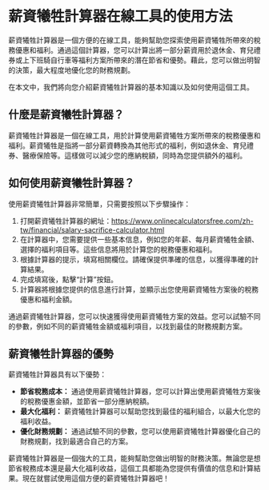 薪資犧牲計算器在線工具的使用方法
================

薪資犧牲計算器是一個方便的在線工具，能夠幫助您探索使用薪資犧牲所帶來的稅務優惠和福利。通過這個計算器，您可以計算出將一部分薪資用於退休金、育兒禮券或上下班騎自行車等福利方案所帶來的潛在節省和優勢。藉此，您可以做出明智的決策，最大程度地優化您的財務規劃。

在本文中，我們將向您介紹薪資犧牲計算器的基本知識以及如何使用這個工具。

什麼是薪資犧牲計算器？
-----------

薪資犧牲計算器是一個在線工具，用於計算使用薪資犧牲方案所帶來的稅務優惠和福利。薪資犧牲是指將一部分薪資轉換為其他形式的福利，例如退休金、育兒禮券、醫療保險等。這樣做可以減少您的應納稅額，同時為您提供額外的福利。

如何使用薪資犧牲計算器？
------------

使用薪資犧牲計算器非常簡單，只需要按照以下步驟操作：

1. 打開薪資犧牲計算器的網址：<https://www.onlinecalculatorsfree.com/zh-tw/financial/salary-sacrifice-calculator.html>
2. 在計算器中，您需要提供一些基本信息，例如您的年薪、每月薪資犧牲金額、選擇的福利項目等。這些信息將用於計算您的稅務優惠和福利。
3. 根據計算器的提示，填寫相關欄位。請確保提供準確的信息，以獲得準確的計算結果。
4. 完成填寫後，點擊“計算”按鈕。
5. 計算器將根據您提供的信息進行計算，並顯示出您使用薪資犧牲方案後的稅務優惠和福利金額。

通過薪資犧牲計算器，您可以快速獲得使用薪資犧牲方案的效益。您可以試驗不同的參數，例如不同的薪資犧牲金額或福利項目，以找到最佳的財務規劃方案。

薪資犧牲計算器的優勢
----------

薪資犧牲計算器具有以下優勢：

- **節省稅務成本：** 通過使用薪資犧牲計算器，您可以計算出使用薪資犧牲方案後的稅務優惠金額，並節省一部分應納稅額。
- **最大化福利：** 薪資犧牲計算器可以幫助您找到最佳的福利組合，以最大化您的福利收益。
- **優化財務規劃：** 通過試驗不同的參數，您可以使用薪資犧牲計算器優化自己的財務規劃，找到最適合自己的方案。

薪資犧牲計算器是一個強大的工具，能夠幫助您做出明智的財務決策。無論您是想節省稅務成本還是最大化福利收益，這個工具都能為您提供有價值的信息和計算結果。現在就嘗試使用這個方便的薪資犧牲計算器吧！